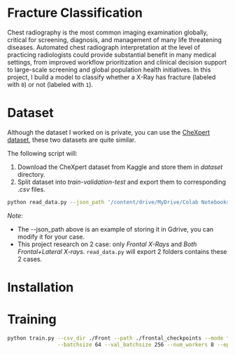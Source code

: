 # Fracture Classification

Chest radiography is the most common imaging examination globally, critical for screening, diagnosis, and management of many life threatening diseases. 
Automated chest radiograph interpretation at the level of practicing radiologists could provide substantial benefit in many medical settings, 
from improved workflow prioritization and clinical decision support to large-scale screening and global population health initiatives. In this project, I build a model to classify whether a X-Ray has fracture (labeled 
with `0`) or not (labeled with `1`).

# Dataset

Although the dataset I worked on is private, you can use the [CheXpert dataset](https://stanfordmlgroup.github.io/competitions/chexpert/), these two datasets are quite similar.

The following script will:
1. Download the CheXpert dataset from Kaggle and store them in *dataset* directory.
2. Split dataset into *train-validation-test* and export them to corresponding *.csv* files.

```bash
python read_data.py --json_path '/content/drive/MyDrive/Colab Notebooks/kaggle_API_credetial/kaggle.json'
```
*Note*: 
- The --json_path above is an example of storing it in Gdrive, you can modify it for your case.
- This project research on 2 case: only *Frontal X-Rays* and *Both Frontal+Lateral X-rays*. `read_data.py` will export 2 folders contains these 2 cases. 

# Installation

# Training

```bash
python train.py --csv_dir ./Front --path ./frontal_checkpoints --mode frontal --p_mixup 0 --p_masked 0 \
                --batchsize 64 --val_batchsize 256 --num_workers 8 --epoch 50
```